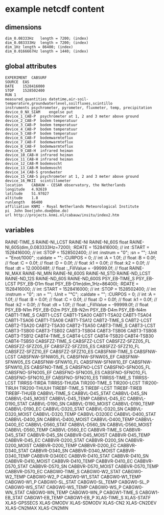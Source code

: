 # example netcdf content

## dimensions
```
dim_0.08333Hz	length = 7200; (index)
dim_0.083333Hz	length = 7200; (index)
dim_1Hz	length = 86400; (index)
dim_0.0166667Hz	length = 1440; (index)
```
## global attributes
```
EXPERIMENT	CABSURF
SOURCE	EAS
DATE	1528416000
STOP	1528502400
RUN	1
measured_quantities	datetime,air-soil-temperature,groundwaterlevel,soilfluxes,scintillo
instruments	psychrometer, pyrometer, fluxmeter, temp, precipitation
device_0_NX_SIAM	engelse put
device_1_CAB-P	psychrometer at 1, 2 and 3 meter above ground
device_2_CAB-P	bodem temperatuur
device_3_CAB-P	bodem temperatuur
device_4_CAB-P	bodem temperatuur
device_5_CAB-P	bodem temperatuur
device_6_CAB-F	bodemwarmteflux
device_7_CAB-F	bodemwarmteflux
device_8_CAB-F	bodemwarmteflux
device_9_CAB-H	infrared heiman
device_10_CAB-H	infrared heiman
device_11_CAB-H	infrared heiman
device_12_CAB-M	bodemvocht
device_13_CAB-M	bodemvocht
device_14_CAB-S	grondwater
device_15_CAB-S	psychrometer at 1, 2 and 3 meter above ground
device_16_MKII	scintillometer
location	CABAUW - CESAR observatory, the Netherlands
longitude	4.92619
latitude	51.97027
altitude	1.8
runlength	86400
affiliation	KNMI - Royal Netherlands Meteorological Institute
pi	John Doe(john.doe@doe.do)
url	http://projects.knmi.nl/cabauw/insitu/index2.htm
```
## variables
RAINE-TIME_S
RAINE-NI_LCST
RAINE-NI
RAINE-NI_60S
   float RAINE-NI_60S(dim_0.083333Hz=7200);
     :RDATE = 1528416000; // int
     :START = 1528416000; // int
     :STOP = 1528502400; // int
     :instrum = "0";
     :sn = "";
     :Unit = "Enot/1000";
     :caldate = "";
     :CURPOS = 0; // int
     :A = 1.0f; // float
     :B = 0.0f; // float
     :C = 0.0f; // float
     :D = 0.0f; // float
     :k1 = 0.0f; // float
     :k2 = 0.0f; // float
     :dt = 12.000048f; // float
     :_FillValue = -99999.0f; // float
RAINE-NI_MAX
RAINE-NI_MIN
RAINE-NI_600S
RAINE-NI_STD
RAINE-ND_LCST
RAINE-ND_12S
RAINE-ND_60S
RAINE-ND_600S
PSY_EB-TIME_S
PSY_EB-LCST
PSY_EB-D1m
   float PSY_EB-D1m(dim_1Hz=86400);
     :RDATE = 1528416000; // int
     :START = 1528416000; // int
     :STOP = 1528502400; // int
     :instrum = "0";
     :sn = "";
     :Unit = "°C";
     :caldate = "";
     :CURPOS = 0; // int
     :A = 1.0f; // float
     :B = 0.0f; // float
     :C = 0.0f; // float
     :D = 0.0f; // float
     :k1 = 0.0f; // float
     :k2 = 0.0f; // float
     :dt = 1.0f; // float
     :_FillValue = -99999.0f; // float
PSY_EB-N1m
PSY_EB-D2m
PSY_EB-N2m
PSY_EB-D4m
PSY_EB-N4m
CABT1-TIME_S
CABT1-LCST
CABT1-TSA00
CABT1-TSA02
CABT1-TSA04
CABT1-TSA06
CABT1-TSA08
CABT1-TSA12
CABT2-TIME_S
CABT2-LCST
CABT2-TSA20
CABT2-TSA30
CABT2-TSA50
CABT3-TIME_S
CABT3-LCST
CABT3-TSB00
CABT3-TSB02
CABT3-TSB04
CABT3-TSB06
CABT3-TSB08
CABT3-TSB12
CABT4-TIME_S
CABT4-LCST
CABT4-TSB20
CABT4-TSB30
CABT4-TSB50
CABSFZZ-TIME_S
CABSFZZ-LCST
CABSFZZ-SFZZ05_FL
CABSFZZ-SFZZ05_EF
CABSFZZ-SFZZ05_ES
CABSFZZ-SFZZ10_FL
CABSFZZ-SFZZ10_EF
CABSFZZ-SFZZ10_ES
CABSFNW-TIME_S
CABSFNW-LCST
CABSFNW-SFNW05_FL
CABSFNW-SFNW05_EF
CABSFNW-SFNW05_ES
CABSFNW-SFNW10_FL
CABSFNW-SFNW10_EF
CABSFNW-SFNW10_ES
CABSFNO-TIME_S
CABSFNO-LCST
CABSFNO-SFNO05_FL
CABSFNO-SFNO05_EF
CABSFNO-SFNO05_ES
CABSFNO-SFNO10_FL
CABSFNO-SFNO10_EF
CABSFNO-SFNO10_ES
TIRRSS-TIME_S
TIRRSS-LCST
TIRRSS-TIRDA
TIRRSS-THUDA
TIR200-TIME_S
TIR200-LCST
TIR200-TIRUH
TIR200-THUUH
TIREBF-TIME_S
TIREBF-LCST
TIREBF-TIREB
TIREBF-THUEB
CABBVL-TIME_S
CABBVL-D45_STAT
CABBVL-D45_SN
CABBVL-D45_MOIST
CABBVL-D45_TEMP
CABBVL-D45_EC
CABBVL-D190_STAT
CABBVL-D190_SN
CABBVL-D190_MOIST
CABBVL-D190_TEMP
CABBVL-D190_EC
CABBVL-D320_STAT
CABBVL-D320_SN
CABBVL-D320_MOIST
CABBVL-D320_TEMP
CABBVL-D320EC
CABBVL-D400_STAT
CABBVL-D400_SN
CABBVL-D400_MOIST
CABBVL-D400_TEMP
CABBVL-D400_EC
CABBVL-D560_STAT
CABBVL-D560_SN
CABBVL-D560_MOIST
CABBVL-D560_TEMP
CABBVL-D560_EC
CABBVR-TIME_S
CABBVR-D45_STAT
CABBVR-D45_SN
CABBVR-D45_MOIST
CABBVR-D45_TEMP
CABBVR-D45_EC
CABBVR-D200_STAT
CABBVR-D200_SN
CABBVR-D200_MOIST
CABBVR-D200_TEMP
CABBVR-D200_EC
CABBVR-D340_STAT
CABBVR-D340_SN
CABBVR-D340_MOIST
CABBVR-D340_TEMP
CABBVR-D340EC
CABBVR-D410_STAT
CABBVR-D410_SN
CABBVR-D410_MOIST
CABBVR-D410_TEMP
CABBVR-D410_EC
CABBVR-D570_STAT
CABBVR-D570_SN
CABBVR-D570_MOIST
CABBVR-D570_TEMP
CABBVR-D570_EC
CABGW0-TIME_S
CABGW0-W2_STAT
CABGW0-W2_TEMP
CABGW0-W2_P
CABGW0-W1_STAT
CABGW0-W1_TEMP
CABGW0-W1_P
CABGW0-SL_STAT
CABGW0-SL_TEMP
CABGW0-SL_P
CABGW0-WS_STAT
CABGW0-WS_TEMP
CABGW0-WS_P
CABGW0-WN_STAT
CABGW0-WN_TEMP
CABGW0-WN_P
CABGW1-TIME_S
CABGW1-EB_STAT
CABGW1-EB_TEMP
CABGW1-EB_P
XLAS-TIME_S
XLAS-STATF
XLAS-GPSSECS
XLAS-DMODV
XLAS-SDMODV
XLAS-CN2
XLAS-CN2DEV
XLAS-CN2MAX
XLAS-CN2MIN
